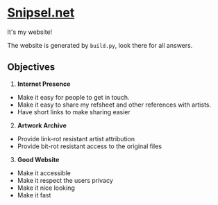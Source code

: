 # [Snipsel.net](https://snipsel.net)
It's my website!

The website is generated by `build.py`, look there for all answers.

## Objectives
1) **Internet Presence**
  - Make it easy for people to get in touch.
  - Make it easy to share my refsheet and other references with artists.
  - Have short links to make sharing easier
2) **Artwork Archive**
  - Provide link-rot resistant artist attribution
  - Provide bit-rot resistant access to the original files
3) **Good Website**
  - Make it accessible
  - Make it respect the users privacy
  - Make it nice looking
  - Make it fast

